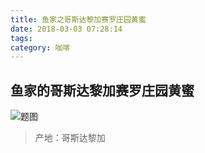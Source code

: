 ```yaml
---
title: 鱼家之哥斯达黎加赛罗庄园黄蜜
date: 2018-03-03 07:28:14
tags:
category: 咖啡
---
```

## 鱼家的哥斯达黎加赛罗庄园黄蜜
![题图](/images/cafe/20180303鱼家哥斯达黎加赛罗庄园黄蜜.jpg)
> 产地：哥斯达黎加
>
